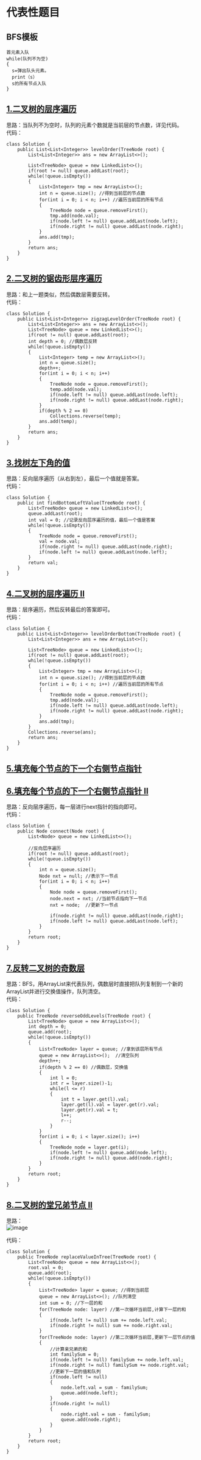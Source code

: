 # 代表性题目

## BFS模板
```
首元素入队
while(队列不为空)
{
  s=弹出队头元素。
  print（s）
  s的所有节点入队
}
```

## [1.二叉树的层序遍历](https://leetcode.cn/problems/binary-tree-level-order-traversal/description/)
思路：当队列不为空时，队列的元素个数就是当前层的节点数，详见代码。     
代码：
```
class Solution {
    public List<List<Integer>> levelOrder(TreeNode root) {
        List<List<Integer>> ans = new ArrayList<>();

        List<TreeNode> queue = new LinkedList<>();
        if(root != null) queue.addLast(root);
        while(!queue.isEmpty())
        {
            List<Integer> tmp = new ArrayList<>();
            int n = queue.size(); //得到当前层的节点数
            for(int i = 0; i < n; i++) //遍历当前层的所有节点
            {
                TreeNode node = queue.removeFirst();
                tmp.add(node.val);
                if(node.left != null) queue.addLast(node.left);
                if(node.right != null) queue.addLast(node.right);
            }
            ans.add(tmp);
        }
        return ans;
    }
}
```

## [2.二叉树的锯齿形层序遍历](https://leetcode.cn/problems/binary-tree-zigzag-level-order-traversal/description/)
思路：和上一题类似，然后偶数层需要反转。   
代码：
```
class Solution {
    public List<List<Integer>> zigzagLevelOrder(TreeNode root) {
        List<List<Integer>> ans = new ArrayList<>();
        List<TreeNode> queue = new LinkedList<>();
        if(root != null) queue.addLast(root);
        int depth = 0; //偶数层反转
        while(!queue.isEmpty())
        {
            List<Integer> temp = new ArrayList<>();
            int n = queue.size();
            depth++;
            for(int i = 0; i < n; i++)
            {
                TreeNode node = queue.removeFirst();
                temp.add(node.val);
                if(node.left != null) queue.addLast(node.left);
                if(node.right != null) queue.addLast(node.right);
            }
            if(depth % 2 == 0)
                Collections.reverse(temp);
            ans.add(temp);
        }   
        return ans;              
    }
}
```

## [3.找树左下角的值](https://leetcode.cn/problems/find-bottom-left-tree-value/description/)
思路：反向层序遍历（从右到左），最后一个值就是答案。   
代码：
```
class Solution {
    public int findBottomLeftValue(TreeNode root) {
        List<TreeNode> queue = new LinkedList<>();
        queue.addLast(root);
        int val = 0; //记录反向层序遍历的值，最后一个值是答案
        while(!queue.isEmpty())
        {
            TreeNode node = queue.removeFirst();
            val = node.val;
            if(node.right != null) queue.addLast(node.right);
            if(node.left != null) queue.addLast(node.left);
        }
        return val;
    }
}
```

## [4.二叉树的层序遍历 II](https://leetcode.cn/problems/binary-tree-level-order-traversal-ii/description/)
思路：层序遍历，然后反转最后的答案即可。   
代码：
```
class Solution {
    public List<List<Integer>> levelOrderBottom(TreeNode root) {
        List<List<Integer>> ans = new ArrayList<>();

        List<TreeNode> queue = new LinkedList<>();
        if(root != null) queue.addLast(root);
        while(!queue.isEmpty())
        {
            List<Integer> tmp = new ArrayList<>();
            int n = queue.size(); //得到当前层的节点数
            for(int i = 0; i < n; i++) //遍历当前层的所有节点
            {
                TreeNode node = queue.removeFirst();
                tmp.add(node.val);
                if(node.left != null) queue.addLast(node.left);
                if(node.right != null) queue.addLast(node.right);
            }
            ans.add(tmp);
        }
        Collections.reverse(ans);
        return ans;
    }
}
```

## [5.填充每个节点的下一个右侧节点指针](https://leetcode.cn/problems/populating-next-right-pointers-in-each-node/description/)
## [6.填充每个节点的下一个右侧节点指针 II](https://leetcode.cn/problems/populating-next-right-pointers-in-each-node-ii/description/)
思路：反向层序遍历，每一层进行next指针的指向即可。   
代码：
```
class Solution {
    public Node connect(Node root) {
        List<Node> queue = new LinkedList<>();

        //反向层序遍历
        if(root != null) queue.addLast(root);
        while(!queue.isEmpty())
        {
            int n = queue.size(); 
            Node nxt = null; //表示下一节点
            for(int i = 0; i < n; i++) 
            {
                Node node = queue.removeFirst();
                node.next = nxt; //当前节点指向下一节点
                nxt = node;  //更新下一节点
                
                if(node.right != null) queue.addLast(node.right);
                if(node.left != null) queue.addLast(node.left);
            }
        }
        return root;
    }
}
```

## [7.反转二叉树的奇数层](https://leetcode.cn/problems/reverse-odd-levels-of-binary-tree/description/)
思路：BFS，用ArrayList来代表队列，偶数层时直接把队列复制到一个新的ArrayList并进行交换值操作，队列清空。   
代码：
```
class Solution {
    public TreeNode reverseOddLevels(TreeNode root) {
        List<TreeNode> queue = new ArrayList<>();
        int depth = 0;
        queue.add(root);
        while(!queue.isEmpty())
        {
            List<TreeNode> layer = queue; //拿到该层所有节点
            queue = new ArrayList<>();  //清空队列
            depth++;
            if(depth % 2 == 0) //偶数层，交换值
            {
                int l = 0;
                int r = layer.size()-1;
                while(l <= r)
                {
                    int t = layer.get(l).val;
                    layer.get(l).val = layer.get(r).val;
                    layer.get(r).val = t;
                    l++;
                    r--;
                }
            }
            for(int i = 0; i < layer.size(); i++)
            {
                TreeNode node = layer.get(i);
                if(node.left != null) queue.add(node.left);
                if(node.right != null) queue.add(node.right);
            }
        }
        return root;
    }
}
```

## [8.二叉树的堂兄弟节点 II](https://leetcode.cn/problems/cousins-in-binary-tree-ii/description/)
思路：  
![image](https://github.com/user-attachments/assets/4362305d-5558-4c28-9655-3734655f6d87)
  
代码：
```
class Solution {
    public TreeNode replaceValueInTree(TreeNode root) {
        List<TreeNode> queue = new ArrayList<>();
        root.val = 0;
        queue.add(root);
        while(!queue.isEmpty())
        {
            List<TreeNode> layer = queue; //得到当前层
            queue = new ArrayList<>(); //队列清空
            int sum = 0; //下一层的和
            for(TreeNode node: layer) //第一次循环当前层,计算下一层的和
            {
                if(node.left != null) sum += node.left.val;
                if(node.right != null) sum += node.right.val;
            }
            for(TreeNode node: layer) //第二次循环当前层,更新下一层节点的值
            {
                //计算亲兄弟的和
                int familySum = 0;
                if(node.left != null) familySum += node.left.val;
                if(node.right != null) familySum += node.right.val;
                //更新下一层的值和队列
                if(node.left != null)
                {
                    node.left.val = sum - familySum;
                    queue.add(node.left);
                }
                if(node.right != null)
                {
                    node.right.val = sum - familySum;
                    queue.add(node.right);
                }
            }
        }
        return root;
    }
}
```
